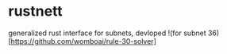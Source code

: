 # rustnett
generalized rust interface for subnets, devloped !(for subnet 36)[https://github.com/womboai/rule-30-solver]
